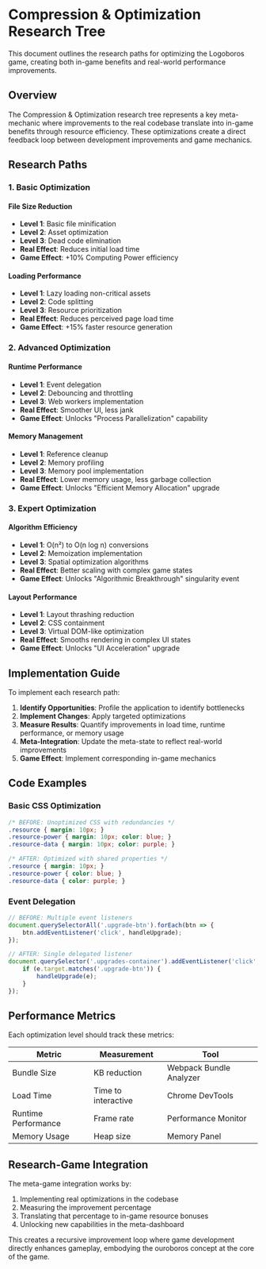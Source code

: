 # Compression & Optimization Research Tree

This document outlines the research paths for optimizing the Logoboros game, creating both in-game benefits and real-world performance improvements.

## Overview

The Compression & Optimization research tree represents a key meta-mechanic where improvements to the real codebase translate into in-game benefits through resource efficiency. These optimizations create a direct feedback loop between development improvements and game mechanics.

## Research Paths

### 1. Basic Optimization

#### File Size Reduction
- **Level 1**: Basic file minification
- **Level 2**: Asset optimization
- **Level 3**: Dead code elimination
- **Real Effect**: Reduces initial load time
- **Game Effect**: +10% Computing Power efficiency

#### Loading Performance
- **Level 1**: Lazy loading non-critical assets
- **Level 2**: Code splitting
- **Level 3**: Resource prioritization
- **Real Effect**: Reduces perceived page load time
- **Game Effect**: +15% faster resource generation

### 2. Advanced Optimization

#### Runtime Performance
- **Level 1**: Event delegation
- **Level 2**: Debouncing and throttling
- **Level 3**: Web workers implementation
- **Real Effect**: Smoother UI, less jank
- **Game Effect**: Unlocks "Process Parallelization" capability

#### Memory Management
- **Level 1**: Reference cleanup
- **Level 2**: Memory profiling
- **Level 3**: Memory pool implementation
- **Real Effect**: Lower memory usage, less garbage collection
- **Game Effect**: Unlocks "Efficient Memory Allocation" upgrade

### 3. Expert Optimization

#### Algorithm Efficiency
- **Level 1**: O(n²) to O(n log n) conversions
- **Level 2**: Memoization implementation
- **Level 3**: Spatial optimization algorithms
- **Real Effect**: Better scaling with complex game states
- **Game Effect**: Unlocks "Algorithmic Breakthrough" singularity event

#### Layout Performance
- **Level 1**: Layout thrashing reduction
- **Level 2**: CSS containment
- **Level 3**: Virtual DOM-like optimization
- **Real Effect**: Smooths rendering in complex UI states
- **Game Effect**: Unlocks "UI Acceleration" upgrade

## Implementation Guide

To implement each research path:

1. **Identify Opportunities**: Profile the application to identify bottlenecks
2. **Implement Changes**: Apply targeted optimizations
3. **Measure Results**: Quantify improvements in load time, runtime performance, or memory usage
4. **Meta-Integration**: Update the meta-state to reflect real-world improvements
5. **Game Effect**: Implement corresponding in-game mechanics

## Code Examples

### Basic CSS Optimization

```css
/* BEFORE: Unoptimized CSS with redundancies */
.resource { margin: 10px; }
.resource-power { margin: 10px; color: blue; }
.resource-data { margin: 10px; color: purple; }

/* AFTER: Optimized with shared properties */
.resource { margin: 10px; }
.resource-power { color: blue; }
.resource-data { color: purple; }
```

### Event Delegation

```javascript
// BEFORE: Multiple event listeners
document.querySelectorAll('.upgrade-btn').forEach(btn => {
    btn.addEventListener('click', handleUpgrade);
});

// AFTER: Single delegated listener
document.querySelector('.upgrades-container').addEventListener('click', (e) => {
    if (e.target.matches('.upgrade-btn')) {
        handleUpgrade(e);
    }
});
```

## Performance Metrics

Each optimization level should track these metrics:

| Metric | Measurement | Tool |
|--------|-------------|------|
| Bundle Size | KB reduction | Webpack Bundle Analyzer |
| Load Time | Time to interactive | Chrome DevTools |
| Runtime Performance | Frame rate | Performance Monitor |
| Memory Usage | Heap size | Memory Panel |

## Research-Game Integration

The meta-game integration works by:

1. Implementing real optimizations in the codebase
2. Measuring the improvement percentage
3. Translating that percentage to in-game resource bonuses
4. Unlocking new capabilities in the meta-dashboard

This creates a recursive improvement loop where game development directly enhances gameplay, embodying the ouroboros concept at the core of the game.